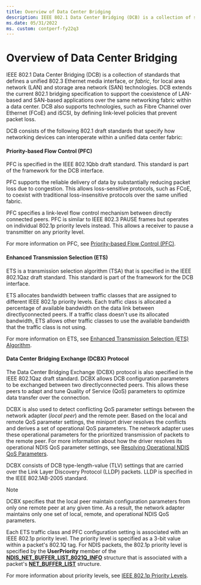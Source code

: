 ```yaml
---
title: Overview of Data Center Bridging
description: IEEE 802.1 Data Center Bridging (DCB) is a collection of standards that defines a unified 802.3 Ethernet media interface for LAN and SAN technologies.
ms.date: 05/31/2022
ms. custom: contperf-fy22q3
---
```


# Overview of Data Center Bridging


IEEE 802.1 Data Center Bridging (DCB) is a collection of standards that defines a unified 802.3 Ethernet media interface, or *fabric*, for local area network (LAN) and storage area network (SAN) technologies. DCB extends the current 802.1 bridging specification to support the coexistence of LAN-based and SAN-based applications over the same networking fabric within a data center. DCB also supports technologies, such as Fibre Channel over Ethernet (FCoE) and iSCSI, by defining link-level policies that prevent packet loss.

DCB consists of the following 802.1 draft standards that specify how networking devices can interoperate within a unified data center fabric:

#### Priority-based Flow Control (PFC)  
PFC is specified in the IEEE 802.1Qbb draft standard. This standard is part of the framework for the DCB interface.

PFC supports the reliable delivery of data by substantially reducing packet loss due to congestion. This allows loss-sensitive protocols, such as FCoE, to coexist with traditional loss-insensitive protocols over the same unified fabric.

PFC specifies a link-level flow control mechanism between directly connected peers. PFC is similar to IEEE 802.3 PAUSE frames but operates on individual 802.1p priority levels instead. This allows a receiver to pause a transmitter on any priority level.

For more information on PFC, see [Priority-based Flow Control (PFC)](priority-based-flow-control--pfc.md).

#### Enhanced Transmission Selection (ETS)  
ETS is a transmission selection algorithm (TSA) that is specified in the IEEE 802.1Qaz draft standard. This standard is part of the framework for the DCB interface.

ETS allocates bandwidth between traffic classes that are assigned to different IEEE 802.1p priority levels. Each traffic class is allocated a percentage of available bandwidth on the data link between directlyconnected peers. If a traffic class doesn't use its allocated bandwidth, ETS allows other traffic classes to use the available bandwidth that the traffic class is not using.

For more information on ETS, see [Enhanced Transmission Selection (ETS) Algorithm](enhanced-transmission-selection--ets--algorithm.md).

#### Data Center Bridging Exchange (DCBX) Protocol  
The Data Center Bridging Exchange (DCBX) protocol is also specified in the IEEE 802.1Qaz draft standard. DCBX allows DCB configuration parameters to be exchanged between two directlyconnected peers. This allows these peers to adapt and tune Quality of Service (QoS) parameters to optimize data transfer over the connection.

DCBX is also used to detect conflicting QoS parameter settings between the network adapter (*local peer*) and the remote peer. Based on the local and remote QoS parameter settings, the miniport driver resolves the conflicts and derives a set of operational QoS parameters. The network adapter uses these operational parameters for the prioritized transmission of packets to the remote peer. For more information about how the driver resolves its operational NDIS QoS parameter settings, see [Resolving Operational NDIS QoS Parameters](resolving-operational-ndis-qos-parameters.md).

DCBX consists of DCB type-length-value (TLV) settings that are carried over the Link Layer Discovery Protocol (LLDP) packets. LLDP is specified in the IEEE 802.1AB-2005 standard.

> [!NOTE]
> DCBX specifies that the local peer maintain configuration parameters from only one remote peer at any given time. As a result, the network adapter maintains only one set of local, remote, and operational NDIS QoS parameters.

 

Each ETS traffic class and PFC configuration setting is associated with an IEEE 802.1p priority level. The priority level is specified as a 3-bit value within a packet's 802.1Q tag. For NDIS packets, the 802.1p priority level is specified by the **UserPriority** member of the [**NDIS\_NET\_BUFFER\_LIST\_8021Q\_INFO**](/windows-hardware/drivers/ddi/nbl8021q/ns-nbl8021q-ndis_net_buffer_list_8021q_info) structure that is associated with a packet's [**NET\_BUFFER\_LIST**](/windows-hardware/drivers/ddi/nbl/ns-nbl-net_buffer_list) structure.

For more information about priority levels, see [IEEE 802.1p Priority Levels](ieee-802-1p-priority-levels.md).

 

